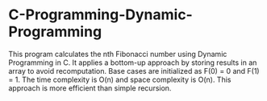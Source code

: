# C-Programming-Dynamic-Programming
This program calculates the nth Fibonacci number using Dynamic Programming in C.   It applies a bottom-up approach by storing results in an array to avoid recomputation.   Base cases are initialized as F(0) = 0 and F(1) = 1.   The time complexity is O(n) and space complexity is O(n).   This approach is more efficient than simple recursion.
